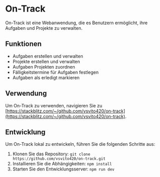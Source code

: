 # On-Track

On-Track ist eine Webanwendung, die es Benutzern ermöglicht, ihre Aufgaben und Projekte zu verwalten.

## Funktionen

*   Aufgaben erstellen und verwalten
*   Projekte erstellen und verwalten
*   Aufgaben Projekten zuordnen
*   Fälligkeitstermine für Aufgaben festlegen
*   Aufgaben als erledigt markieren

## Verwendung

Um On-Track zu verwenden, navigieren Sie zu [https://stackblitz.com/~/github.com/vsvito420/on-track](https://stackblitz.com/~/github.com/vsvito420/on-track).

## Entwicklung

Um On-Track lokal zu entwickeln, führen Sie die folgenden Schritte aus:

1.  Klonen Sie das Repository: `git clone https://github.com/vsvito420/on-track.git`
2.  Installieren Sie die Abhängigkeiten: `npm install`
3.  Starten Sie den Entwicklungsserver: `npm run dev`
